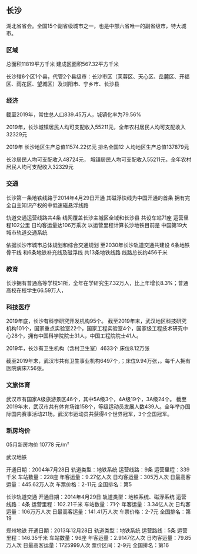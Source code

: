 

## 长沙

湖北省省会。全国15个副省级城市之一，也是中部六省唯一的副省级市，特大城市。

### 区域

总面积11819平方千米
建成区面积567.32平方千米

长沙辖6个区1个县，代管2个县级市：长沙市区（芙蓉区、天心区、岳麓区、开福区、雨花区、望城区）及浏阳市、宁乡市、长沙县



### 经济
截至2019年，常住总人口839.45万人，城镇化率为79.56% 

2019年，长沙城镇居民人均可支配收入55211元，全年农村居民人均可支配收入32329元


2019年
长沙地区生产总值11574.22亿元 排名全国12
人均地区生产总值137879元

长沙居民人均可支配收入48724元，
城镇居民人均可支配收入55211元，全年农村居民人均可支配收入32329元





### 交通
长沙第一条地铁线路于2014年4月29日开通
其磁浮快线为中国开通的首条
拥有完全自主知识产权的中低速磁悬浮线路


轨道交通运营线路共4条
线网覆盖长沙主城区全域和长沙县
共设车站71座
运营里程102公里
日均客运量达106万乘次
以运营里程计算长沙地铁目前是
中国第19大城市轨道交通系统

依据长沙市城市总体规划和综合交通规划
至2030年长沙轨道交通共建设
6条地铁骨干线
和6条地铁补充线及磁浮线
共13条地铁线路
线路总长约456千米



### 教育
长沙拥有普通高等学校51所，全年在学研究生7.32万人，比上年增长8.3%；普通高校在校学生66.59万人，


### 科技医疗
2019年底，长沙有科学研究开发机构95个。
截至2019年末，武汉地区科技研究机构101个，国家重点实验室22个，国家工程实验室4个，国家级工程技术研究中心28个，拥有中国科学院院士31人，中国工程院院士41人。

2019年，长沙有卫生机构（含村卫生室）4633个 床位8.12万张

截至2019年末，武汉市共有卫生事业机构6497个，；床位9.94万张，。每千人拥有医院病床7.56张。

### 文旅体育

武汉市有国家A级旅游景区46个，其中5A级3个，4A级19个，3A级24个。
截至2019年末，武汉市共有体育场馆158个，等级运动员发展人数439人。全年举办国际国内赛事活动21场。武汉市运动员共获得4个世界冠军，3个全国冠军。


### 新房均价
05月新房均价 10778 元/m² 


武汉地铁

开通日期：2004年7月28日
轨道类型：地铁系统
运营线路：9条
运营里程：339千米
车站数量：228座
年客运量：9.27亿人次 
日均客运量：305万人次
日最高客运量：445.62万人次
车票价格：2-11元 
全国排名：第5

长沙轨道交通
开通日期：2014年4月29日
轨道类型：地铁系统、磁浮系统
运营线路：4条
运营里程：102.21千米
车站数量：71个
年客运量：3.34亿人次
日均客运量：106万万人次
日最高客运量：141.41万人次
车票价格：2-7元
全国排名：第19

郑州地铁
开通日期：2013年12月28日
轨道类型：地铁系统
运营路线：5条
运营里程：146.35千米
车站数量：96座
年客运量：2.9147亿人次
日均客运量：79.85万人次
日最高客运量：1725999人次
票价区间：2-9元
全国排名：第16